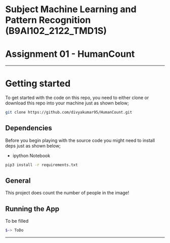 # Subject Machine Learning and Pattern Recognition (B9AI102_2122_TMD1S)

# Assignment 01 - HumanCount

-----------------------

# Getting started
To get started with the code on this repo, you need to either clone or download this repo into your machine just as shown below;

```bash
git clone https://github.com/divyakumar95/HumanCount.git
```

## Dependencies
Before you begin playing with the source code you might need to install deps just as shown below;

* ipython Notebook

```bash
pip3 install -r requirements.txt
```

## General 

This project does count the number of people in the image!

## Running the App 

To be filled 

```bash
$-> ToDo
```

-----------------------
